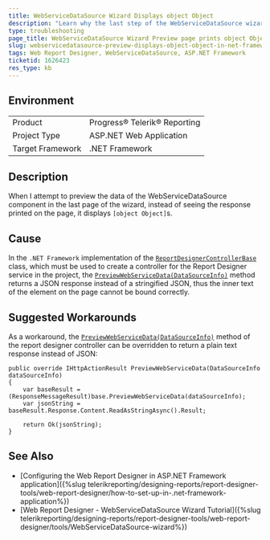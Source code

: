 ```yaml
---
title: WebServiceDataSource Wizard Displays object Object
description: "Learn why the last step of the WebServiceDataSource wizard of the Web Report Designer displays object Object and how to fix that."
type: troubleshooting
page_title: WebServiceDataSource Wizard Preview page prints object Object
slug: webservicedatasource-preview-displays-object-object-in-net-framework
tags: Web Report Designer, WebServiceDataSource, ASP.NET Framework
ticketid: 1626423
res_type: kb
---
```


## Environment

<table>
	<tbody>
		<tr>
			<td>Product</td>
			<td>Progress® Telerik® Reporting</td>
		</tr>
		<tr>
			<td>Project Type</td>
			<td>ASP.NET Web Application</td>
		</tr>
		<tr>
			<td>Target Framework</td>
			<td>.NET Framework</td>
		</tr>
	</tbody>
</table>

## Description

When I attempt to preview the data of the WebServiceDataSource component in the last page of the wizard, instead of seeing the response printed on the page, it displays `[object Object]`s.

## Cause

In the `.NET Framework` implementation of the [`ReportDesignerControllerBase`](/api/telerik.webreportdesigner.services.controllers.reportdesignercontrollerbase) class, which must be used to create a controller for the Report Designer service in the project, the [`PreviewWebServiceData(DataSourceInfo)`](/api/telerik.webreportdesigner.services.controllers.reportdesignercontrollerbase#collapsible-Telerik_WebReportDesigner_Services_Controllers_ReportDesignerControllerBase_PreviewWebServiceData_Telerik_WebReportDesigner_Services_Models_DataSourceInfo_) method returns a JSON response instead of a stringified JSON, thus the inner text of the element on the page cannot be bound correctly.

## Suggested Workarounds

As a workaround, the [`PreviewWebServiceData(DataSourceInfo)`](/api/telerik.webreportdesigner.services.controllers.reportdesignercontrollerbase#collapsible-Telerik_WebReportDesigner_Services_Controllers_ReportDesignerControllerBase_PreviewWebServiceData_Telerik_WebReportDesigner_Services_Models_DataSourceInfo_) method of the report designer controller can be overridden to return a plain text response instead of JSON:

````CSharp
public override IHttpActionResult PreviewWebServiceData(DataSourceInfo dataSourceInfo)
{
	var baseResult = (ResponseMessageResult)base.PreviewWebServiceData(dataSourceInfo);
	var jsonString = baseResult.Response.Content.ReadAsStringAsync().Result;

	return Ok(jsonString);
}
````

## See Also

* [Configuring the Web Report Designer in ASP.NET Framework application]({%slug telerikreporting/designing-reports/report-designer-tools/web-report-designer/how-to-set-up-in-.net-framework-application%})
* [Web Report Designer - WebServiceDataSource Wizard Tutorial]({%slug telerikreporting/designing-reports/report-designer-tools/web-report-designer/tools/WebServiceDataSource-wizard%})
